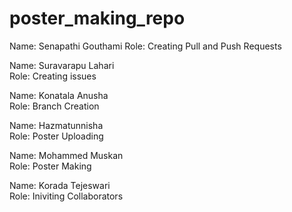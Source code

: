 # poster_making_repo
Name: Senapathi Gouthami 
Role: Creating Pull and Push 
Requests

Name: Suravarapu Lahari  
Role: Creating issues

Name: Konatala Anusha   
Role: Branch Creation

Name: Hazmatunnisha              
Role: Poster Uploading       

Name: Mohammed Muskan  
Role: Poster Making 
          
Name: Korada Tejeswari            
Role: Iniviting Collaborators           
